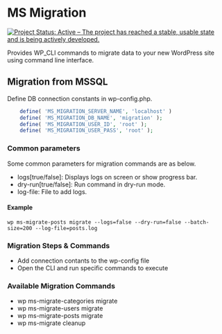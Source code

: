 # MS Migration

[![Project Status: Active – The project has reached a stable, usable state and is being actively developed.](https://www.repostatus.org/badges/latest/active.svg)](https://www.repostatus.org/#active)

Provides WP_CLI commands to migrate data to your new WordPress site using command line interface.

## Migration from MSSQL

Define DB connection constants in wp-config.php.

~~~PHP
    define( 'MS_MIGRATION_SERVER_NAME', 'localhost' )
    define( 'MS_MIGRATION_DB_NAME', 'migration' );
    define( 'MS_MIGRATION_USER_ID', 'root' );
    define( 'MS_MIGRATION_USER_PASS', 'root' );
~~~

### Common parameters

Some common parameters for migration commands are as below.

-   logs[true/false]: Displays logs on screen or show progress bar.
-   dry-run[true/false]: Run command in dry-run mode.
-   log-file: File to add logs.

#### Example

`wp ms-migrate-posts migrate --logs=false --dry-run=false --batch-size=200 --log-file=posts.log`

### Migration Steps & Commands

-   Add connection contants to the wp-config file
-   Open the CLI and run specific commands to execute

### Available Migration Commands

-   wp ms-migrate-categories migrate
-   wp ms-migrate-users migrate
-   wp ms-migrate-posts migrate
-   wp ms-migrate cleanup
